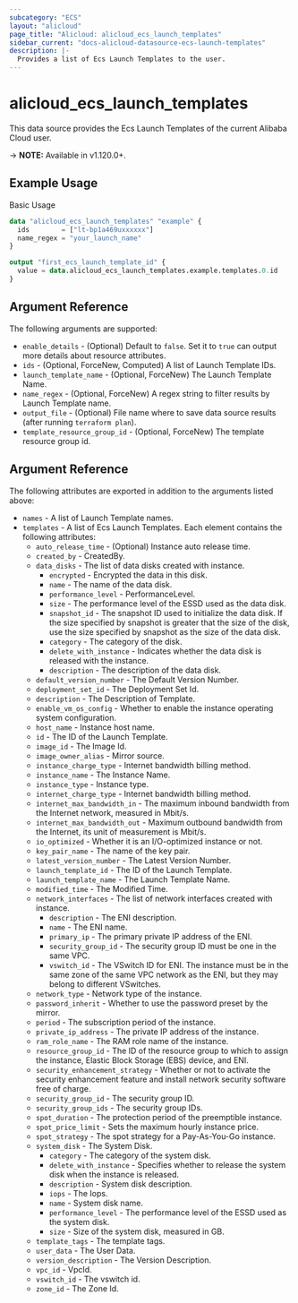 ```yaml
---
subcategory: "ECS"
layout: "alicloud"
page_title: "Alicloud: alicloud_ecs_launch_templates"
sidebar_current: "docs-alicloud-datasource-ecs-launch-templates"
description: |-
  Provides a list of Ecs Launch Templates to the user.
---
```


# alicloud\_ecs\_launch\_templates

This data source provides the Ecs Launch Templates of the current Alibaba Cloud user.

-> **NOTE:** Available in v1.120.0+.

## Example Usage

Basic Usage

```terraform
data "alicloud_ecs_launch_templates" "example" {
  ids        = ["lt-bp1a469uxxxxxx"]
  name_regex = "your_launch_name"
}

output "first_ecs_launch_template_id" {
  value = data.alicloud_ecs_launch_templates.example.templates.0.id
}
```

## Argument Reference

The following arguments are supported:

* `enable_details` - (Optional) Default to `false`. Set it to `true` can output more details about resource attributes.
* `ids` - (Optional, ForceNew, Computed)  A list of Launch Template IDs.
* `launch_template_name` - (Optional, ForceNew) The Launch Template Name.
* `name_regex` - (Optional, ForceNew) A regex string to filter results by Launch Template name.
* `output_file` - (Optional) File name where to save data source results (after running `terraform plan`).
* `template_resource_group_id` - (Optional, ForceNew) The template resource group id.

## Argument Reference

The following attributes are exported in addition to the arguments listed above:

* `names` - A list of Launch Template names.
* `templates` - A list of Ecs Launch Templates. Each element contains the following attributes:
    * `auto_release_time` - (Optional) Instance auto release time.
	* `created_by` - CreatedBy.
	* `data_disks` - The list of data disks created with instance.
		* `encrypted` - Encrypted the data in this disk.
		* `name` - The name of the data disk.
		* `performance_level` - PerformanceLevel.
		* `size` - The performance level of the ESSD used as the data disk.
		* `snapshot_id` - The snapshot ID used to initialize the data disk. If the size specified by snapshot is greater that the size of the disk, use the size specified by snapshot as the size of the data disk.
		* `category` - The category of the disk.
		* `delete_with_instance` - Indicates whether the data disk is released with the instance.
		* `description` - The description of the data disk.
	* `default_version_number` - The Default Version Number.
	* `deployment_set_id` - The Deployment Set Id.
	* `description` - The Description of Template.
	* `enable_vm_os_config` - Whether to enable the instance operating system configuration.
	* `host_name` - Instance host name.
	* `id` - The ID of the Launch Template.
	* `image_id` - The Image Id.
	* `image_owner_alias` - Mirror source.
	* `instance_charge_type` - Internet bandwidth billing method.
	* `instance_name` - The Instance Name.
	* `instance_type` - Instance type.
	* `internet_charge_type` - Internet bandwidth billing method.
	* `internet_max_bandwidth_in` - The maximum inbound bandwidth from the Internet network, measured in Mbit/s.
	* `internet_max_bandwidth_out` - Maximum outbound bandwidth from the Internet, its unit of measurement is Mbit/s.
	* `io_optimized` - Whether it is an I/O-optimized instance or not.
	* `key_pair_name` - The name of the key pair.
	* `latest_version_number` - The Latest Version Number.
	* `launch_template_id` - The ID of the Launch Template.
	* `launch_template_name` - The Launch Template Name.
	* `modified_time` - The Modified Time.
	* `network_interfaces` - The list of network interfaces created with instance.
		* `description` - The ENI description.
		* `name` - The ENI name.
		* `primary_ip` - The primary private IP address of the ENI.
		* `security_group_id` - The security group ID must be one in the same VPC.
		* `vswitch_id` - The VSwitch ID for ENI. The instance must be in the same zone of the same VPC network as the ENI, but they may belong to different VSwitches.
	* `network_type` - Network type of the instance.
	* `password_inherit` - Whether to use the password preset by the mirror.
	* `period` - The subscription period of the instance.
	* `private_ip_address` - The private IP address of the instance.
	* `ram_role_name` - The RAM role name of the instance.
	* `resource_group_id` - The ID of the resource group to which to assign the instance, Elastic Block Storage (EBS) device, and ENI.
	* `security_enhancement_strategy` - Whether or not to activate the security enhancement feature and install network security software free of charge.
	* `security_group_id` - The security group ID.
	* `security_group_ids` - The security group IDs.
	* `spot_duration` - The protection period of the preemptible instance.
	* `spot_price_limit` - Sets the maximum hourly instance price.
	* `spot_strategy` - The spot strategy for a Pay-As-You-Go instance.
	* `system_disk` - The System Disk.
		* `category` - The category of the system disk.
		* `delete_with_instance` - Specifies whether to release the system disk when the instance is released.
		* `description` - System disk description.
		* `iops` - The Iops.
		* `name` - System disk name.
		* `performance_level` - The performance level of the ESSD used as the system disk.
		* `size` - Size of the system disk, measured in GB.
	* `template_tags` - The template tags.
	* `user_data` - The User Data.
	* `version_description` - The Version Description.
	* `vpc_id` - VpcId.
	* `vswitch_id` - The vswitch id.
	* `zone_id` - The Zone Id.
